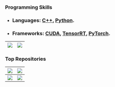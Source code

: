 ### Programming Skills
- ### Languages: [C++](https://isocpp.org), [Python](https://www.python.org).
- ### Frameworks: [CUDA](https://developer.nvidia.com/cuda-zone), [TensorRT](https://developer.nvidia.com/tensorrt), [PyTorch](https://pytorch.org).

| ![](https://github-readme-stats.vercel.app/api?username=coderonion&show_icons=true&theme=github_dark) | ![](https://github-readme-stats.vercel.app/api/top-langs/?username=coderonion&show_icons=true&hide=python,mojo,rust,zig,html,css,javascript,typescript,shell,dockerfile,cmake&theme=github_dark&layout=compact) |
| ------------- | ------------- |

### Top Repositories

| <a href="https://github.com/coderonion/awesome-yolo-object-detection"><img align="center" src="https://github-readme-stats.vercel.app/api/pin/?username=coderonion&repo=awesome-yolo-object-detection&theme=buefy" /></a> | <a href="https://github.com/coderonion/awesome-llm-and-aigc"><img align="center" src="https://github-readme-stats.vercel.app/api/pin/?username=coderonion&repo=awesome-llm-and-aigc&theme=buefy" /></a> |
| ------------- | ------------- |
| <a href="https://github.com/coderonion/awesome-cuda-triton-hpc"><img align="center" src="https://github-readme-stats.vercel.app/api/pin/?username=coderonion&repo=awesome-cuda-triton-hpc&theme=buefy" /></a> | <a href="https://github.com/coderonion/awesome-snn"><img align="center" src="https://github-readme-stats.vercel.app/api/pin/?username=coderonion&repo=awesome-snn&theme=buefy" /></a> |

